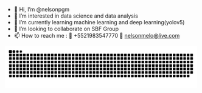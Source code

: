 - 👋 Hi, I’m @nelsonpgm
- 👀 I’m interested in data science and data analysis
- 🌱 I’m currently learning machine learning and deep learning(yolov5)
- 💞️ I’m looking to collaborate on SBF Group
- 📫 How to reach me : :iphone: +5521983547770 :e-mail: nelsonmelo@live.com 

<!---
nelsonpgm/nelsonpgm is a ✨ special ✨ repository because its `README.md` (this file) appears on your GitHub profile.
You can click the Preview link to take a look at your changes.
--->
![](https://github.com/Platane/snk/raw/output/github-contribution-grid-snake.svg)
